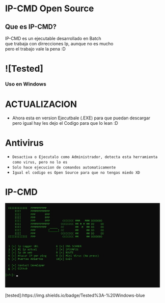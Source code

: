 # IP-CMD Open Source
Que es IP-CMD?
----
IP-CMD es un ejecutable desarrollado en Batch
</br>
que trabaja con dirrecciones Ip, aunque no es mucho
</br>
pero el trabajo vale la pena :D 
# ![Tested]
### Uso en Windows 
# ACTUALIZACION
* Ahora esta en version Ejecutbale (.EXE) para que puedan descargar </br>
pero igual hay les dejo el Codigo para que lo lean :D 

# Antivirus
* `Desactiva o Ejecutalo como Administrador, detecta esta herramienta como virus, pero no lo es`
* `Solo hace ejecucion de comandos automaticamente`
* `Igual el codigo es Open Source para que no tengas miedo XD`

# IP-CMD
![Image text](https://github.com/UserM01000/IP-CMD/blob/main/Ip-cmd.jpeg)
<!--->
[tested]:https://img.shields.io/badge/Tested%3A-%20Windows-blue
